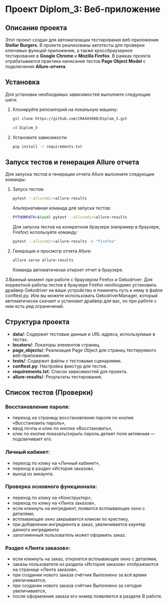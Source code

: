 # Проект Diplom_3: Веб-приложение

## Описание проекта
Этот проект создан для автоматизации тестирования веб-приложения **Stellar Burgers**.
В проекте реализованы автотесты для проверки ключевых функций приложения, а также кроссбраузерное тестирование в **Google Chrome** и **Mozilla Firefox**.
В рамках проекта отрабатывается практика написания тестов **Page Object Model** с подключения **Allure-отчета**.

## Установка

Для установки необходимых зависимостей выполните следующие шаги:

1. Клонируйте репозиторий на локальную машину:
   ```bash
   git clone https://github.com/CRASH3000/Diplom_3.git
   ```
   ```bash
   cd Diplom_3
   ```

2. Установите зависимости:
   ```bash
   pip install -r requirements.txt
   ```

## Запуск тестов и генерация Allure отчета

Для запуска тестов и генерации отчета Allure выполните следующие команды:

1. Запуск тестов:
   ```bash
   pytest --alluredir=allure-results
   ```

   Альтернативная команда для запуска тестов:
   ```bash
   PYTHONPATH=$(pwd) pytest --alluredir=allure-results
   ```

   Для запуска тестов на конкретном браузере (например в браузере, Firefox) используйте команду:
   ```bash
   pytest --alluredir=allure-results -k "firefox"
    ```


2. Генерация и просмотр отчета Allure:
   ```bash
   allure serve allure-results
   ```

   Команда автоматически откроет отчет в браузере.

3.Важный момент при работе с браузером Firefox и Gekodriver:
   Для корректной работы тестов в браузере Firefox необходимо установить драйвер Gekodriver на ваше устройство и поменять путь к нему в файле conftest.py.
   Или вы можете использовать GekodriverManager, который автоматически скачает и установит драйвер для вас, но при работе с ним есть ряд ограничений.

## Структура проекта

- **data/**: Содержит тестовые данные и URL-адреса, используемые в тестах.
- **locators/**: Локаторы элементов страниц.
- **page_objects/**: Реализация Page Object для страниц тестируемого веб-приложения.
- **tests/**: Содержит файлы с тестовыми сценариями.
- **conftest.py**: Настройка фикстур для тестов.
- **requirements.txt**: Список зависимостей для проекта.
- **allure-results/**: Результаты тестирования.

## Список тестов (Проверки)

### Восстановление пароля:
- переход на страницу восстановления пароля по кнопке «Восстановить пароль»,
- ввод почты и клик по кнопке «Восстановить»,
- клик по кнопке показать/скрыть пароль делает поле активным — подсвечивает его.

### Личный кабинет:
- переход по клику на «Личный кабинет»,
- переход в раздел «История заказов»,
- выход из аккаунта.

### Проверка основного функционала:
- переход по клику на «Конструктор»,
- переход по клику на «Лента заказов»,
- если кликнуть на ингредиент, появится всплывающее окно с деталями,
- всплывающее окно закрывается кликом по крестику,
- при добавлении ингредиента в заказ, увеличивается каунтер данного ингредиента
- залогиненный пользователь может оформить заказ.

### Раздел «Лента заказов»:
- если кликнуть на заказ, откроется всплывающее окно с деталями,
- заказы пользователя из раздела «История заказов» отображаются на странице «Лента заказов»,
- при создании нового заказа счётчик Выполнено за всё время увеличивается,
- при создании нового заказа счётчик Выполнено за сегодня увеличивается,
- после оформления заказа его номер появляется в разделе В работе.

